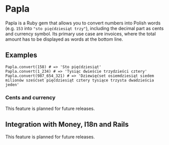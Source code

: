 # Papla

Papla is a Ruby gem that allows you to convert numbers into Polish words (e.g. `153` into `"sto pięćdziesiąt trzy"`), including the decimal part as cents and currency symbol. Its primary use case are invoices, where the total amount has to be displayed as words at the bottom line.

## Examples

    Papla.convert(158) # => 'Sto pięćdziesiąt'
    Papla.convert(1_234) # => 'Tysiąc dwieście trzydzieści cztery'
    Papla.convert(987_654_321) # => 'Dziewięćset osiemdziesiąt siedem milionów sześćset pięćdziesiąt cztery tysiące trzysta dwadzieścia jeden'

### Cents and currency

This feature is planned for future releases.

## Integration with Money, I18n and Rails

This feature is planned for future releases.
